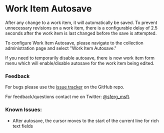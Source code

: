 # Work Item Autosave

After any change to a work item, it will automatically be saved.  To prevent unnecessary revisions on a work item, there is a configurable delay of 2.5 seconds after the work item is last changed before the save is attempted.

To configure Work Item Autosave, please navigate to the collection administration page and select "Work Item Autosave."

If you need to temporarily disable autosave, there is now work item form menu which will enable/disable autosave for the work item being edited.

### Feedback
For bugs please use the [issue tracker](https://github.com/sferg-msft/vsts-extension-wit-autosave/issues) on the GitHub repo.

For feedback/questions contact me on Twitter: [@sferg_msft](https://twitter.com/sferg_msft).

### Known Issues:
* After autosave, the cursor moves to the start of the current line for rich text fields